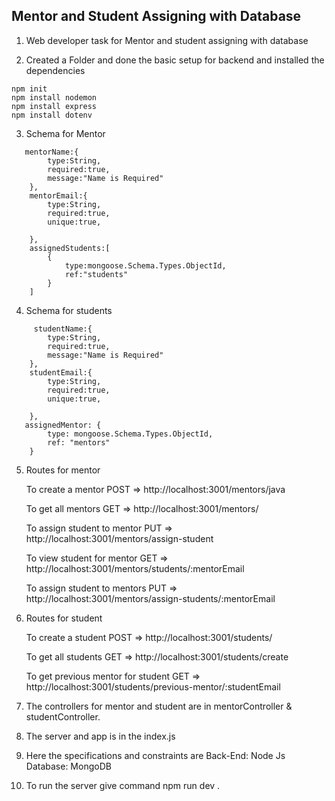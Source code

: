 ## Mentor and Student Assigning with Database

1. Web developer task for Mentor and student assigning with database

2. Created a Folder and done the basic setup for backend and installed the dependencies
```
npm init
npm install nodemon
npm install express
npm install dotenv
```
3. Schema for Mentor
```
   mentorName:{
        type:String,
        required:true,
        message:"Name is Required"
    },
    mentorEmail:{
        type:String,
        required:true,
        unique:true,
        
    },
    assignedStudents:[
        {
            type:mongoose.Schema.Types.ObjectId,
            ref:"students"
        }
    ]
```  

4. Schema for students
```
     studentName:{
        type:String,
        required:true,
        message:"Name is Required"
    },
    studentEmail:{
        type:String,
        required:true,
        unique:true,
        
    },
   assignedMentor: {
        type: mongoose.Schema.Types.ObjectId,
        ref: "mentors"
    }

```

5. Routes for mentor

    To create a mentor POST  => http://localhost:3001/mentors/java

    To get all mentors GET => http://localhost:3001/mentors/

    To assign student to mentor PUT  => http://localhost:3001/mentors/assign-student

    To view student for mentor  GET => http://localhost:3001/mentors/students/:mentorEmail

    To assign student to mentors PUT => http://localhost:3001/mentors/assign-students/:mentorEmail

6. Routes for student 

    To create a student POST  => http://localhost:3001/students/

    To get all students GET => http://localhost:3001/students/create 

    To get previous mentor for student GET => http://localhost:3001/students/previous-mentor/:studentEmail

7. The controllers for mentor and student are in mentorController & studentController.

8. The server and app is in the index.js

9. Here the specifications and constraints are 
      Back-End: Node Js
      Database: MongoDB

10. To run the server give command npm run dev .      



    
